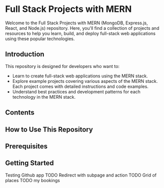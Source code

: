 # Full Stack Projects with MERN

Welcome to the Full Stack Projects with MERN (MongoDB, Express.js, React, and Node.js) repository. Here, you'll find a collection of projects and resources to help you learn, build, and deploy full-stack web applications using these popular technologies.

## Introduction

This repository is designed for developers who want to:

- Learn to create full-stack web applications using the MERN stack.
- Explore example projects covering various aspects of the MERN stack. Each project comes with detailed instructions and code examples.
- Understand best practices and development patterns for each technology in the MERN stack.

## Contents

## How to Use This Repository

## Prerequisites

## Getting Started

Testing Github app
TODO Redirect with subpage and action
TODO Grid of places
TODO my bookings
